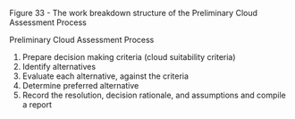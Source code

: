 Figure 33 - The work breakdown structure of the Preliminary Cloud Assessment Process

Preliminary Cloud Assessment Process

1. Prepare decision making criteria (cloud suitability criteria)
2. Identify alternatives
3. Evaluate each alternative, against the criteria
4. Determine preferred alternative
5. Record the resolution, decision rationale, and assumptions and compile a report
